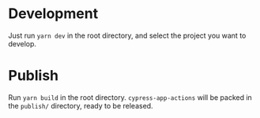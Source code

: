 # Development

Just run `yarn dev` in the root directory, and select the project you want to develop.

# Publish

Run `yarn build` in the root directory. `cypress-app-actions` will be packed in the `publish/` directory, ready to be released.
